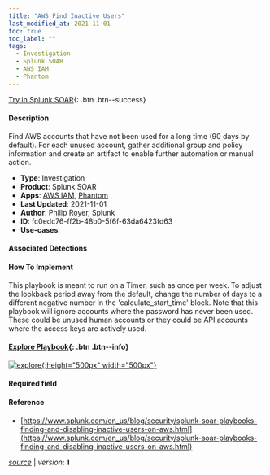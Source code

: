 ```yaml
---
title: "AWS Find Inactive Users"
last_modified_at: 2021-11-01
toc: true
toc_label: ""
tags:
  - Investigation
  - Splunk SOAR
  - AWS IAM
  - Phantom
---
```


[Try in Splunk SOAR](https://www.splunk.com/en_us/software/splunk-security-orchestration-and-automation.html){: .btn .btn--success}

#### Description

Find AWS accounts that have not been used for a long time (90 days by default). For each unused account, gather additional group and policy information and create an artifact to enable further automation or manual action.

- **Type**: Investigation
- **Product**: Splunk SOAR
- **Apps**: [AWS IAM](https://splunkbase.splunk.com/apps?keyword=aws+iam&filters=product%3Asoar), [Phantom](https://splunkbase.splunk.com/apps?keyword=phantom&filters=product%3Asoar)
- **Last Updated**: 2021-11-01
- **Author**: Philip Royer, Splunk
- **ID**: fc0edc76-ff2b-48b0-5f6f-63da6423fd63
- **Use-cases**:

#### Associated Detections


#### How To Implement
This playbook is meant to run on a Timer, such as once per week. To adjust the lookback period away from the default, change the number of days to a different negative number in the &#39;calculate_start_time&#39; block. Note that this playbook will ignore accounts where the password has never been used. These could be unused human accounts or they could be API accounts where the access keys are actively used.


#### [Explore Playbook](https://splunk.github.io/soar-playbook-viewer/?playbook=https://raw.githubusercontent.com/phantomcyber/playbooks/latest/aws_find_inactive_users.json){: .btn .btn--info}

[![explore](https://raw.githubusercontent.com/splunk/security_content/develop/playbooks/aws_find_inactive_users.png){:height="500px" width="500px"}](https://splunk.github.io/soar-playbook-viewer/?playbook=https://raw.githubusercontent.com/phantomcyber/playbooks/latest/aws_find_inactive_users.json)

#### Required field


#### Reference

* [https://www.splunk.com/en_us/blog/security/splunk-soar-playbooks-finding-and-disabling-inactive-users-on-aws.html](https://www.splunk.com/en_us/blog/security/splunk-soar-playbooks-finding-and-disabling-inactive-users-on-aws.html)




[*source*](https://github.com/splunk/security_content/tree/develop/playbooks/aws_find_inactive_users.yml) \| *version*: **1**